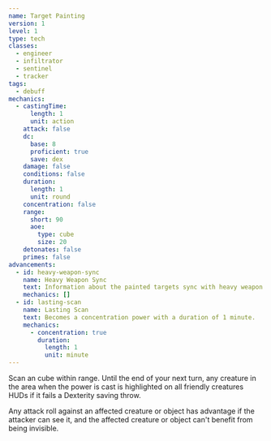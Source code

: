 ```yaml
---
name: Target Painting
version: 1
level: 1
type: tech
classes:
  - engineer
  - infiltrator
  - sentinel
  - tracker
tags:
  - debuff
mechanics:
  - castingTime:
      length: 1
      unit: action
    attack: false
    dc:
      base: 8
      proficient: true
      save: dex
    damage: false
    conditions: false
    duration:
      length: 1
      unit: round
    concentration: false
    range:
      short: 90
      aoe:
        type: cube
        size: 20
    detonates: false
    primes: false
advancements:
  - id: heavy-weapon-sync
    name: Heavy Weapon Sync
    text: Information about the painted targets sync with heavy weapon systems. Any creature that would make a saving throw to avoid heavy weapon damage has disadvantage on the saving throw.
    mechanics: []
  - id: lasting-scan
    name: Lasting Scan
    text: Becomes a concentration power with a duration of 1 minute.
    mechanics:
      - concentration: true
        duration:
          length: 1
          unit: minute
---
```

Scan an <me-distance length="20" adj/> cube within range. Until the end of your next turn, any creature in the area when the power is cast is
highlighted on all friendly creatures HUDs if it fails a Dexterity saving throw.

Any attack roll against an affected creature or object has advantage if the attacker can see it, and the affected
creature or object can't benefit from being invisible.

